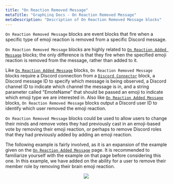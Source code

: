 ```yaml
---
title: "On Reaction Removed Message"
metaTitle: "GraphLinq Docs - On Reaction Removed Message"
metaDescription: "Description of On Reaction Removed Message blocks"
---
```

`On Reaction Removed Message` blocks are event blocks that fire when a specific type of emoji reaction is removed from a specific Discord message.

`On Reaction Removed Message` blocks are highly related to <a href="/blockTypes/39-discord/7-onReactionAddedMessage"> `On Reaction Added Message`</a> blocks; the only difference is that they fire when the specified emoji reaction is removed from the message, rather than added to it.

Like <a href="/blockTypes/39-discord/7-onReactionAddedMessage"> `On Reaction Added Message`</a> blocks, `On Reaction Removed Message` blocks require a Discord connection from a <a href="/blockTypes/39-discord/3-discordConnector"> `Discord Connector`</a> block, a Discord message ID to specify which message is being observed, a Discord channel ID to indicate which channel the message is in, and a string parameter called "EmoteName" that should be passed an emoji to indicate which emoji type we are interested in. Also like <a href="/blockTypes/39-discord/7-onReactionAddedMessage"> `On Reaction Added Message`</a> blocks, `On Reaction Removed Message` blocks output a Discord user ID to identify which user removed the emoji reaction.

`On Reaction Removed Message` blocks could be used to allow users to change their minds and remove votes they had previously cast in an emoji-based vote by removing their emoji reaction, or perhaps to remove Discord roles that they had previously added by adding an emoji reaction.

The following example is fairly involved, as it is an expansion of the example given on the <a href="/blockTypes/39-discord/7-onReactionAddedMessage"> `On Reaction Added Message`</a> page. It is recommended to familiarize yourself with the example on that page before considering this one. In this example, we have added on the ability for a user to remove their member role by removing their brain emoji reaction.

<center>
<img src="https://i.imgur.com/lGfVTOf.png"
     style="margin-bottom:10px;" />
</center>
